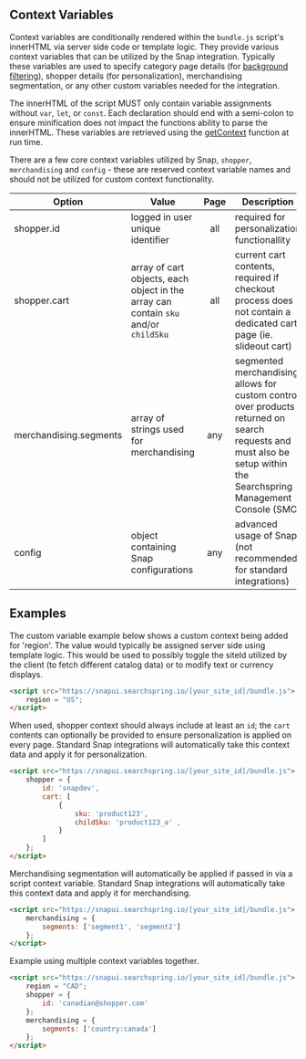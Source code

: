 ## Context Variables

Context variables are conditionally rendered within the `bundle.js` script's innerHTML via server side code or template logic. They provide various context variables that can be utilized by the Snap integration. Typically these variables are used to specify category page details (for [background filtering](https://github.com/searchspring/snap/blob/main/docs/INTEGRATION_BACKGROUND_FILTERS.md)), shopper details (for personalization), merchandising segmentation, or any other custom variables needed for the integration.

The innerHTML of the script MUST only contain variable assignments without `var`, `let`, or `const`. Each declaration should end with a semi-colon to ensure minification does not impact the functions ability to parse the innerHTML. These variables are retrieved using the [getContext](https://github.com/searchspring/snap/tree/main/packages/snap-toolbox/src/getContext) function at run time.

There are a few core context variables utilized by Snap, `shopper`, `merchandising` and `config` - these are reserved context variable names and should not be utilized for custom context functionality.

| Option | Value | Page | Description |
|---|---|:---:|---|
| shopper.id | logged in user unique identifier | all | required for personalization functionallity |
| shopper.cart | array of cart objects, each object in the array can contain `sku` and/or `childSku` | all | current cart contents, required if checkout process does not contain a dedicated cart page (ie. slideout cart) |
| merchandising.segments | array of strings used for merchandising | any | segmented merchandising allows for custom control over products returned on search requests and must also be setup within the Searchspring Management Console (SMC) |
| config | object containing Snap configurations | any | advanced usage of Snap (not recommended for standard integrations) |

## Examples

The custom variable example below shows a custom context being added for 'region'. The value would typically be assigned server side using template logic. This would be used to possibly toggle the siteId utilized by the client (to fetch different catalog data) or to modify text or currency displays.

```html
<script src="https://snapui.searchspring.io/[your_site_id]/bundle.js">
	region = "US";
</script>
```

When used, shopper context should always include at least an `id`; the `cart` contents can optionally be provided to ensure personalization is applied on every page. Standard Snap integrations will automatically take this context data and apply it for personalization.

```html
<script src="https://snapui.searchspring.io/[your_site_id]/bundle.js">
	shopper = {
		id: 'snapdev',
		cart: [
			{
				sku: 'product123', 
				childSku: 'product123_a' ,
			}
		]
	};
</script>
```

Merchandising segmentation will automatically be applied if passed in via a script context variable. Standard Snap integrations will automatically take this context data and apply it for merchandising.

```html
<script src="https://snapui.searchspring.io/[your_site_id]/bundle.js">
	merchandising = {
		segments: ['segment1', 'segment2']
	};
</script>
```

Example using multiple context variables together.

```html
<script src="https://snapui.searchspring.io/[your_site_id]/bundle.js">
	region = "CAD";
	shopper = {
		id: 'canadian@shopper.com'
	};
	merchandising = {
		segments: ['country:canada']
	};
</script>
```